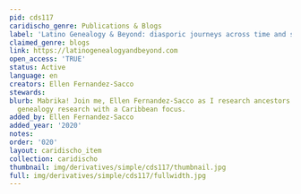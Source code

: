 ```yaml
---
pid: cds117
caridischo_genre: Publications & Blogs
label: 'Latino Genealogy & Beyond: diasporic journeys across time and space'
claimed_genre: blogs
link: https://latinogenealogyandbeyond.com
open_access: 'TRUE'
status: Active
language: en
creators: Ellen Fernandez-Sacco
stewards: 
blurb: Mabrika! Join me, Ellen Fernandez-Sacco as I research ancestors and discuss
  genealogy research with a Caribbean focus.
added_by: Ellen Fernandez-Sacco
added_year: '2020'
notes: 
order: '020'
layout: caridischo_item
collection: caridischo
thumbnail: img/derivatives/simple/cds117/thumbnail.jpg
full: img/derivatives/simple/cds117/fullwidth.jpg
---
```

